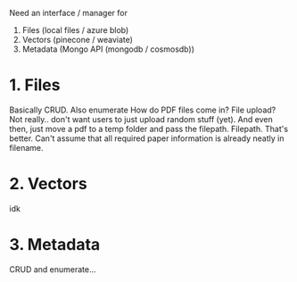 Need an interface / manager for 

1. Files (local files / azure blob)
2. Vectors (pinecone / weaviate)
3. Metadata (Mongo API (mongodb / cosmosdb))

# 1. Files
Basically CRUD. Also enumerate
How do PDF files come in?
File upload? Not really.. don't want users to just upload random stuff (yet). And even then, just move a pdf to a temp folder and pass the filepath.
Filepath. That's better. Can't assume that all required paper information is already neatly in filename.

# 2. Vectors
idk

# 3. Metadata
CRUD and enumerate...